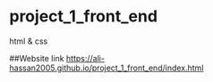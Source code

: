 # project_1_front_end
html &amp; css 


##Website link
https://ali-hassan2005.github.io/project_1_front_end/index.html
